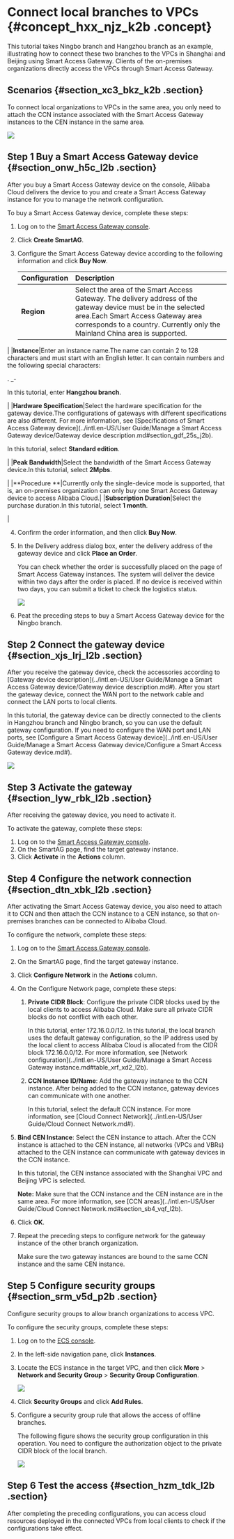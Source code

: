 # Connect local branches to VPCs {#concept_hxx_njz_k2b .concept}

This tutorial takes Ningbo branch and Hangzhou branch as an example, illustrating how to connect these two branches to the VPCs in Shanghai and Beijing using Smart Access Gateway. Clients of the on-premises organizations directly access the VPCs through Smart Access Gateway.

## Scenarios {#section_xc3_bkz_k2b .section}

To connect local organizations to VPCs in the same area, you only need to attach the CCN instance associated with the Smart Access Gateway instances to the CEN instance in the same area.

![](http://static-aliyun-doc.oss-cn-hangzhou.aliyuncs.com/assets/img/15407/15342544706809_en-US.png)

## Step 1 Buy a Smart Access Gateway device {#section_onw_h5c_l2b .section}

After you buy a Smart Access Gateway device on the console, Alibaba Cloud delivers the device to you and create a Smart Access Gateway instance for you to manage the network configuration.

To buy a Smart Access Gateway device, complete these steps:

1.  Log on to the [Smart Access Gateway console](https://smartag.console.aliyun.com).
2.  Click **Create SmartAG**.
3.  Configure the Smart Access Gateway device according to the following information and click **Buy Now**.

    |Configuration|Description|
    |:------------|:----------|
    |**Region**|Select the area of the Smart Access Gateway. The delivery address of the gateway device must be in the selected area.Each Smart Access Gateway area corresponds to a country. Currently only the Mainland China area is supported.

|
    |**Instance**|Enter an instance name.The name can contain 2 to 128 characters and must start with an English letter. It can contain numbers and the following special characters:

. \_-

In this tutorial, enter **Hangzhou branch**.

|
    |**Hardware Specification**|Select the hardware specification for the gateway device.The configurations of gateways with different specifications are also different. For more information, see [Specifications of Smart Access Gateway device](../intl.en-US/User Guide/Manage a Smart Access Gateway device/Gateway device description.md#section_gdf_25s_j2b).

In this tutorial, select **Standard edition**.

|
    |**Peak Bandwidth**|Select the bandwidth of the Smart Access Gateway device.In this tutorial, select **2Mpbs**.

|
    |**Procedure **|Currently only the single-device mode is supported, that is, an on-premises organization can only buy one Smart Access Gateway device to access Alibaba Cloud.|
    |**Subscription Duration**|Select the purchase duration.In this tutorial, select **1 month**.

|

4.  Confirm the order information, and then click **Buy Now**.
5.  In the Delivery address dialog box, enter the delivery address of the gateway device and click **Place an Order**.

    You can check whether the order is successfully placed on the page of Smart Access Gateway instances. The system will deliver the device within two days after the order is placed. If no device is received within two days, you can submit a ticket to check the logistics status.

    ![](http://static-aliyun-doc.oss-cn-hangzhou.aliyuncs.com/assets/img/15407/15342544707051_en-US.png)

6.  Peat the preceding steps to buy a Smart Access Gateway device for the Ningbo branch.

## Step 2 Connect the gateway device {#section_xjs_lrj_l2b .section}

After you receive the gateway device, check the accessories according to [Gateway device description](../intl.en-US/User Guide/Manage a Smart Access Gateway device/Gateway device description.md#). After you start the gateway device, connect the WAN port to the network cable and connect the LAN ports to local clients.

In this tutorial, the gateway device can be directly connected to the clients in Hangzhou branch and Ningbo branch, so you can use the default gateway configuration. If you need to configure the WAN port and LAN ports, see [Configure a Smart Access Gateway device](../intl.en-US/User Guide/Manage a Smart Access Gateway device/Configure a Smart Access Gateway device.md#).

![](http://static-aliyun-doc.oss-cn-hangzhou.aliyuncs.com/assets/img/15407/15342544707076_en-US.png)

## Step 3 Activate the gateway {#section_lyw_rbk_l2b .section}

After receiving the gateway device, you need to activate it.

To activate the gateway, complete these steps:

1.  Log on to the [Smart Access Gateway console](https://smartag.console.aliyun.com/).
2.  On the SmartAG page, find the target gateway instance.
3.  Click **Activate** in the **Actions** column.

## Step 4 Configure the network connection {#section_dtn_xbk_l2b .section}

After activating the Smart Access Gateway device, you also need to attach it to CCN and then attach the CCN instance to a CEN instance, so that on-premises branches can be connected to Alibaba Cloud.

To configure the network, complete these steps:

1.  Log on to the [Smart Access Gateway console](https://smartag.console.aliyun.com/).
2.  On the SmartAG page, find the target gateway instance.
3.  Click **Configure Network** in the **Actions** column.
4.  On the Configure Network page, complete these steps:
    1.  **Private CIDR Block**: Configure the private CIDR blocks used by the local clients to access Alibaba Cloud. Make sure all private CIDR blocks do not conflict with each other.

        In this tutorial, enter 172.16.0.0/12. In this tutorial, the local branch uses the default gateway configuration, so the IP address used by the local client to access Alibaba Cloud is allocated from the CIDR block 172.16.0.0/12. For more information, see [Network configuration](../intl.en-US/User Guide/Manage a Smart Access Gateway instance.md#table_xrf_xd2_l2b).

    2.  **CCN Instance ID/Name**: Add the gateway instance to the CCN instance. After being added to the CCN instance, gateway devices can communicate with one another.

        In this tutorial, select the default CCN instance. For more information, see [Cloud Connect Network](../intl.en-US/User Guide/Cloud Connect Network.md#).

5.  **Bind CEN Instance**: Select the CEN instance to attach. After the CCN instance is attached to the CEN instance, all networks \(VPCs and VBRs\) attached to the CEN instance can communicate with gateway devices in the CCN instance.

    In this tutorial, the CEN instance associated with the Shanghai VPC and Beijing VPC is selected.

    **Note:** Make sure that the CCN instance and the CEN instance are in the same area. For more information, see [CCN areas](../intl.en-US/User Guide/Cloud Connect Network.md#section_sb4_vqf_l2b).

6.  Click **OK**.
7.  Repeat the preceding steps to configure network for the gateway instance of the other branch organization.

    Make sure the two gateway instances are bound to the same CCN instance and the same CEN instance.


## Step 5 Configure security groups {#section_srm_v5d_p2b .section}

Configure security groups to allow branch organizations to access VPC.

To configure the security groups, complete these steps:

1.  Log on to the [ECS console](https://ecs.console.aliyun.com).
2.  In the left-side navigation pane, click **Instances**.
3.  Locate the ECS instance in the target VPC, and then click **More** \> **Network and Security Group** \> **Security Group Configuration**.

    ![](http://static-aliyun-doc.oss-cn-hangzhou.aliyuncs.com/assets/img/15407/15342544707646_en-US.png)

4.  Click **Security Groups** and click **Add Rules**.
5.  Configure a security group rule that allows the access of offline branches.

    The following figure shows the security group configuration in this operation. You need to configure the authorization object to the private CIDR block of the local branch.

    ![](http://static-aliyun-doc.oss-cn-hangzhou.aliyuncs.com/assets/img/15407/15342544707648_en-US.png)


## Step 6 Test the access {#section_hzm_tdk_l2b .section}

After completing the preceding configurations, you can access cloud resources deployed in the connected VPCs from local clients to check if the configurations take effect.

